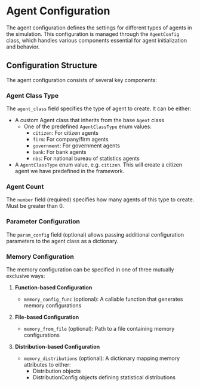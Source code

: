 # Agent Configuration

The agent configuration defines the settings for different types of agents in the simulation. This configuration is managed through the `AgentConfig` class, which handles various components essential for agent initialization and behavior.

## Configuration Structure

The agent configuration consists of several key components:

### Agent Class Type
The `agent_class` field specifies the type of agent to create. It can be either:
- A custom Agent class that inherits from the base `Agent` class
  - One of the predefined `AgentClassType` enum values:
    - `citizen`: For citizen agents
    - `firm`: For company/firm agents  
    - `government`: For government agents
    - `bank`: For bank agents
    - `nbs`: For national bureau of statistics agents
- A `AgentClassType` enum value, e.g. `citizen`. This will create a citizen agent we have predefined in the framework.


### Agent Count
The `number` field (required) specifies how many agents of this type to create. Must be greater than 0.

### Parameter Configuration
The `param_config` field (optional) allows passing additional configuration parameters to the agent class as a dictionary.

### Memory Configuration
The memory configuration can be specified in one of three mutually exclusive ways:

1. **Function-based Configuration**
   - `memory_config_func` (optional): A callable function that generates memory configurations

2. **File-based Configuration** 
   - `memory_from_file` (optional): Path to a file containing memory configurations

3. **Distribution-based Configuration**
   - `memory_distributions` (optional): A dictionary mapping memory attributes to either:
     - Distribution objects
     - DistributionConfig objects defining statistical distributions
